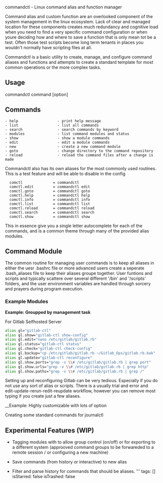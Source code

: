 commandctl - Linux command alias and function manager
  
  
  Command alias and custom function are an overlooked component of the system management in the linux ecosystem. Lack of clear and managed location for these components creates much redundancy and cognitive load when you need to find a very specific command configuration or when youre deciding how and where to save a function that is only mean tot be a test. Often those test scripts become long term tenants in places you wouldn't normally have scripting files at all.
  
  Commandctl is a basic utility to create, manage, and configure command aliases and functions and attempts to create a standard template for most common operations or the more complex tasks.
  
  ## Usage 
  
  
  commandctl command [option]
  
  ## Commands
  
    - help                  - print help message
    - list                  - list all commands
    - search                - search commands by keyword
    - modules               - list command modules and status
    - show                  - show a module commands
    - edit                  - edit a module commands
    - new                   - create a new command module
    - goto                  - change directory to the command repository
    - reload                - reload the command files after a change is made
  
  
  Commandctl also has its own aliases for the most commonly used routines. This is a test feature and will be able to disable in the config
  
  
      comctl              = commandctl
      comctl.edit         = commandctl edit
      comctl.goto         = commandctl goto
      comctl.help         = commandctl help
      comctl.info         = commandctl info
      comctl.list         = commandctl list
      comctl.reload       = commandctl reload
      comctl.search       = commandctl search
      comctl.show         = commandctl show
  
  
  This in essence give you a single letter autocomplete for each of the commands, and is a common theme through many of the provided alias modules.
  
  
  ## Command Module 
  
  The common routine for managing user commands is to keep all aliases in either the uesr .bashrc file or more advanced users create a seperate .bash_aliases file to keep their aliases groupe together. User funtions and scripts and typically scattere over several different '/bin' and '/scripts' folders, and the user environment variables are handled through sorcery and prayers during program execution.
  
  
  
  
  
  ### Example Modules 
  
  __Example: Groupped by management task__
  
  For Gitlab Selfhosted Server 
  
  ```sh
  alias gl="gitlab-ctl"
  alias gl.show="gitlab-ctl show-config"
  alias gl.edit="nano /etc/gitlab/gitlab.rb"
  alias gl.status="gitlab-ctl status"
  alias gl.check="gitlab-ctl check-config"
  alias gl.backup="cp /etc/gitlab/gitlab.rb ~/Gitlab_Ops/gitlab.rb.bak"
  alias gl.update="gitlab-ctl reconfigure"
  alias gl.show.ports="grep -v \\# /etc/gitlab/gitlab.rb | grep port"
  alias gl.show.urls="grep -v \\# /etc/gitlab/gitlab.rb | grep http"
  alias gl.show.paths="grep -v \\# /etc/gitlab/gitlab.rb | grep /"
  ```
  
  Setting up and reconfiguring Gitlab can be very tedious. Especially if you do not use any sort of alias or scripts. There is a usually trial and error and edit-update-rerun-redit-reupdate workflow, however you can remove most typing if you create just a few aliases.
  
  
  
  
  __Example: Highly customizable with lots of option 
  
  Creating some standard commands for journalctl 
  
  
  
  
  
  
  
  
  
  ## Experimental Features (WIP) 
  
  - Tagging modules with to allow group control (on/off) or for exporting to a different system (approoved command groups to  be forwareded to a remote session / or configuring a new machine)
  
  - Save commands (from history or interactive) to new alias
  - Filter and parse history for commands that should be aliases.
'''
tags: []
isStarred: false
isTrashed: false
